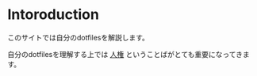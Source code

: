 # Intoroduction

このサイトでは自分のdotfilesを解説します。

自分のdotfilesを理解する上では [人権](glossary.html#human-rights) ということばがとても重要になってきます。

